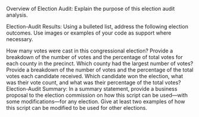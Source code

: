 Overview of Election Audit: Explain the purpose of this election audit analysis.

Election-Audit Results: Using a bulleted list, address the following election outcomes. 
Use images or examples of your code as support where necessary.

How many votes were cast in this congressional election?
Provide a breakdown of the number of votes and the percentage of total votes for each county in the precinct.
Which county had the largest number of votes?
Provide a breakdown of the number of votes and the percentage of the total votes each candidate received.
Which candidate won the election, what was their vote count, and what was their percentage of the total votes?
Election-Audit Summary: In a summary statement, provide a business proposal to the election commission on 
how this script can be used—with some modifications—for any election. Give at least two examples of how this 
script can be modified to be used for other elections.